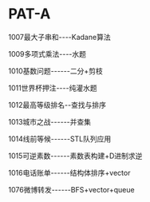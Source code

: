 # PAT-A

1007最大子串和----Kadane算法

1009多项式乘法----水题

1010基数问题------二分+剪枝

1011世界杯押注----纯灌水题

1012最高等级排名--查找与排序

1013城市之战------并查集

1014线前等候------STL队列应用

1015可逆素数------素数表构建+D进制求逆

1016电话账单------结构体排序+vector

1076微博转发------BFS+vector+queue
